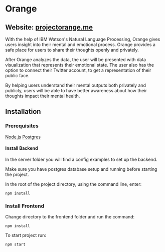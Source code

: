 # Orange

## Website: [projectorange.me](projectorange.me)

With the help of IBM Watson's Natural Language Processing, Orange gives users
insight into their mental and emotional process. Orange provides a safe place
for users to share their thoughts openly and privately.

After Orange analyzes the data, the user will be presented with data
visualization that represents their emotional state. The user also has the
option to connect their Twitter account, to get a representation of their public
face.

By helping users understand their mental outputs both privately and publicly,
users will be able to have better awareness about how their thoughts impact
their mental health.

## Installation

### Prerequisites

[Node.js](https://nodejs.org) [Postgres](https://www.postgresql.org)

#### Install Backend

In the server folder you will find a config examples to set up the backend.

Make sure you have postgres database setup and running before starting the
project.

In the root of the project directory, using the command line, enter:

`npm install`

### Install Frontend

Change directory to the frontend folder and run the command:

`npm install`

To start project run:

`npm start`
